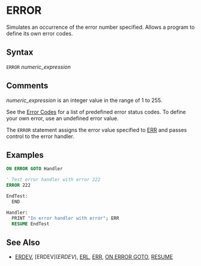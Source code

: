 # ERROR

Simulates an occurrence of the error number specified. Allows a program to define its own error codes.

## Syntax

`ERROR` *numeric_expression*

## Comments

*numeric_expression* is an integer value in the range of 1 to 255.

See the [Error Codes](error-codes) for a list of predefined error status codes. To define your own error, use an undefined error value.

The `ERROR` statement assigns the error value specified to [ERR](ERR) and passes control to the error handler.

## Examples

```vb
ON ERROR GOTO Handler

' Test error handler with error 222
ERROR 222

EndTest:
  END

Handler:
  PRINT "In error handler with error"; ERR
  RESUME EndTest
```

## See Also

- [ERDEV](ERDEV), [ERDEV$](ERDEV$), [ERL](ERL), [ERR](ERR), [ON ERROR GOTO](ON-ERROR-GOTO), [RESUME](RESUME)
